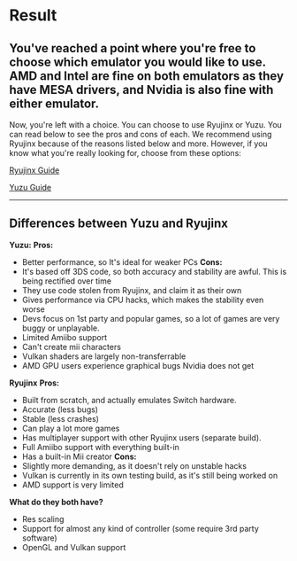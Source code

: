 # Result

## You've reached a point where you're free to choose which emulator you would like to use. AMD and Intel are fine on both emulators as they have MESA drivers, and Nvidia is also fine with either emulator.

Now, you're left with a choice. You can choose to use Ryujinx or Yuzu. You can read below to see the pros and cons of each. We recommend using Ryujinx because of the reasons listed below and more. However, if you know what you're really looking for, choose from these options:

[Ryujinx Guide](https://github.com/Abd-007/Switch-Emulators-Guide/blob/main/Ryujinx.md)

[Yuzu Guide](https://github.com/Abd-007/Switch-Emulators-Guide/blob/main/Yuzu.md)

* * * 

## Differences between Yuzu and Ryujinx

**Yuzu:**
**Pros:**
- Better performance, so It's ideal for weaker PCs
**Cons:**
- It's based off 3DS code, so both accuracy and stability are awful. This is being rectified over time
- They use code stolen from Ryujinx, and claim it as their own
- Gives performance via CPU hacks, which makes the stability even worse
- Devs focus on 1st party and popular games, so a lot of games are very buggy or unplayable.
- Limited Amiibo support
- Can't create mii characters
- Vulkan shaders are largely non-transferrable
- AMD GPU users experience graphical bugs Nvidia does not get

**Ryujinx**
**Pros:**
- Built from scratch, and actually emulates Switch hardware.
- Accurate (less bugs)
- Stable (less crashes)
- Can play a lot more games
- Has multiplayer support with other Ryujinx users (separate build).
- Full Amiibo support with everything built-in
- Has a built-in Mii creator
**Cons:**
- Slightly more demanding, as it doesn't rely on unstable hacks 
- Vulkan is currently in its own testing build, as it's still being worked on
- AMD support is very limited

**What do they both have?**
- Res scaling
- Support for almost any kind of controller (some require 3rd party software)
- OpenGL and Vulkan support
